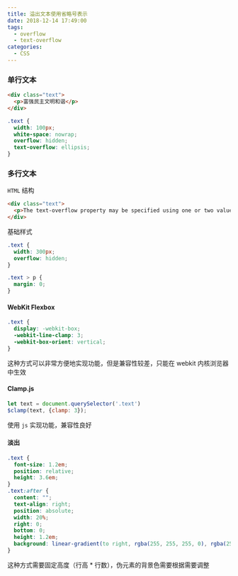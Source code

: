 ```yaml
---
title: 溢出文本使用省略号表示
date: 2018-12-14 17:49:00
tags:
  - overflow
  - text-overflow
categories:
  - CSS
---
```


### 单行文本

```html
<div class="text">
  <p>富强民主文明和谐</p>
</div>
```

```CSS
.text {
  width: 100px;
  white-space: nowrap;
  overflow: hidden;
  text-overflow: ellipsis;
}
```

<!-- more -->

### 多行文本

`HTML` 结构

```html
<div class="text">
  <p>The text-overflow property may be specified using one or two values. If one value is given, it specifies overflow behavior for the end of the line (the right end for left-to-right text, the left end for right-to-left text). If two values are given, the first specifies overflow behavior for the left end of the line, and the second specifies it for the right end of the line.</p>
</div>
```

基础样式

```CSS
.text {
  width: 300px;
  overflow: hidden;
}

.text > p {
  margin: 0;
}
```

#### WebKit Flexbox

```CSS
.text {
  display: -webkit-box;
  -webkit-line-clamp: 3;
  -webkit-box-orient: vertical;
}
```

这种方式可以非常方便地实现功能，但是兼容性较差，只能在 webkit 内核浏览器中生效


#### Clamp.js

```js
let text = document.querySelector('.text')
$clamp(text, {clamp: 3});
```

使用 `js` 实现功能，兼容性良好


#### 淡出

```CSS
.text {
  font-size: 1.2em;
  position: relative;
  height: 3.6em;
}
.text:after {
  content: "";
  text-align: right;
  position: absolute;
  width: 20%;
  right: 0;
  bottom: 0;
  height: 1.2em;
  background: linear-gradient(to right, rgba(255, 255, 255, 0), rgba(255, 255, 255, 1) 50%);
}
```

这种方式需要固定高度（行高 * 行数），伪元素的背景色需要根据需要调整
